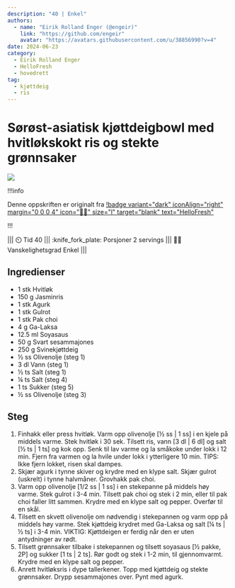 ```yaml
---
description: "40 | Enkel"
authors:
  - name: "Eirik Rolland Enger (@engeir)"
    link: "https://github.com/engeir"
    avatar: "https://avatars.githubusercontent.com/u/38856990?v=4"
date: 2024-06-23
category:
  - Eirik Rolland Enger
  - HelloFresh
  - hovedrett
tag:
  - kjøttdeig
  - ris
---
```


# Sørøst-asiatisk kjøttdeigbowl med hvitløkskokt ris og stekte grønnsaker

![](/static/sorost-asiatisk-kjottdeigbowl-med-hvitlokskokt-ris-og-stekte-gronnsaker/sorost-asiatisk-kjottdeigbowl-med-hvitlokskokt-ris-og-stekte-gronnsaker.webp)

!!!info

Denne oppskriften er originalt fra
[!badge variant="dark" iconAlign="right" margin="0 0 0 4" icon=":cook:" size="l" target="blank" text="HelloFresh"](https://www.hellofresh.no/recipes/sorost-asiatisk-kjottdeig-6569aaa402bcfeab6555c73d)

!!!

<!-- dprint-ignore-start -->
||| :timer_clock: Tid
40
||| :knife_fork_plate: Porsjoner
2 servings
||| :cook: Vanskelighetsgrad
Enkel
|||
<!-- dprint-ignore-end -->

## Ingredienser

- 1 stk Hvitløk
- 150 g Jasminris
- 1 stk Agurk
- 1 stk Gulrot
- 1 stk Pak choi
- 4 g Ga-Laksa
- 12.5 ml Soyasaus
- 50 g Svart sesammajones
- 250 g Svinekjøttdeig
- ½ ss Olivenolje (steg 1)
- 3 dl Vann (steg 1)
- ½ ts Salt (steg 1)
- ¼ ts Salt (steg 4)
- 1 ts Sukker (steg 5)
- ½ ss Olivenolje (steg 3)

## Steg

1. Finhakk eller press hvitløk. Varm opp olivenolje [½ ss | 1 ss] i en kjele på middels
   varme. Stek hvitløk i 30 sek. Tilsett ris, vann [3 dl | 6 dl] og salt [½ ts | 1 ts]
   og kok opp. Senk til lav varme og la småkoke under lokk i 12 min. Fjern fra varmen og
   la hvile under lokk i ytterligere 10 min. TIPS: Ikke fjern lokket, risen skal dampes.
2. Skjær agurk i tynne skiver og krydre med en klype salt. Skjær gulrot (uskrelt) i
   tynne halvmåner. Grovhakk pak choi.
3. Varm opp olivenolje [1/2 ss | 1 ss] i en stekepanne på middels høy varme. Stek gulrot
   i 3-4 min. Tilsett pak choi og stek i 2 min, eller til pak choi faller litt sammen.
   Krydre med en klype salt og pepper. Overfør til en skål.
4. Tilsett en skvett olivenolje om nødvendig i stekepannen og varm opp på middels høy
   varme. Stek kjøttdeig krydret med Ga-Laksa og salt [¼ ts | ½ ts] i 3-4 min. VIKTIG:
   Kjøttdeigen er ferdig når den er uten antydninger av rødt.
5. Tilsett grønnsaker tilbake i stekepannen og tilsett soyasaus [½ pakke, 2P] og sukker
   [1 ts | 2 ts]. Rør godt og stek i 1-2 min, til gjennomvarmt. Krydre med en klype salt
   og pepper.
6. Anrett hvitløksris i dype tallerkener. Topp med kjøttdeig og stekte grønnsaker. Drypp
   sesammajones over. Pynt med agurk.

<script type="application/ld+json">
{
  "author": {
    "@type": "Person",
    "name": "HelloFresh",
    "url": "https://www.hellofresh.no/recipes/sorost-asiatisk-kjottdeig-6569aaa402bcfeab6555c73d"
  },
  "image": "https://img.hellofresh.com/f_auto,fl_lossy,h_640,q_auto,w_1200/hellofresh_s3/image/HF221010_R09_W47_SE_C12661-1_MB_Main_low-96339ca5.jpg",
  "site_name": "HelloFresh",
  "@context": "https://schema.org",
  "@type": "Recipe",
  "recipeCategory": "",
  "cookTime": 20,
  "recipeCuisine": "Asiatiske",
  "publisher": {
    "@type": "Organization",
    "name": "hellofresh.com"
  },
  "recipeIngredient": [
    "1 stk Hvitløk",
    "150 g Jasminris",
    "1 stk Agurk",
    "1 stk Gulrot",
    "1 stk Pak choi",
    "4 g Ga-Laksa",
    "12.5 ml Soyasaus",
    "50 g Svart sesammajones",
    "250 g Svinekjøttdeig",
    "½ ss Olivenolje (steg 1)",
    "3 dl Vann (steg 1)",
    "½ ts Salt (steg 1)",
    "¼ ts Salt (steg 4)",
    "1 ts Sukker (steg 5)",
    "½ ss Olivenolje (steg 3)"
  ],
  "recipeInstructions": [
    {
      "@type": "HowToStep",
      "text": "Finhakk eller press hvitløk. Varm opp olivenolje [½ ss | 1 ss] i en kjele på middels varme. Stek hvitløk i 30 sek. Tilsett ris, vann [3 dl | 6 dl] og salt [½ ts | 1 ts] og kok opp. Senk til lav varme og la småkoke under lokk i 12 min. Fjern fra varmen og la hvile under lokk i ytterligere 10 min. TIPS: Ikke fjern lokket, risen skal dampes."
    },
    {
      "@type": "HowToStep",
      "text": "Skjær agurk i tynne skiver og krydre med en klype salt. Skjær gulrot (uskrelt) i tynne halvmåner. Grovhakk pak choi."
    },
    {
      "@type": "HowToStep",
      "text": "Varm opp olivenolje [1/2 ss | 1 ss] i en stekepanne på middels høy varme. Stek gulrot i 3-4 min. Tilsett pak choi og stek i 2 min, eller til pak choi faller litt sammen. Krydre med en klype salt og pepper. Overfør til en skål."
    },
    {
      "@type": "HowToStep",
      "text": "Tilsett en skvett olivenolje om nødvendig i stekepannen og varm opp på middels høy varme. Stek kjøttdeig krydret med Ga-Laksa og salt [¼ ts | ½ ts] i 3-4 min. VIKTIG: Kjøttdeigen er ferdig når den er uten antydninger av rødt."
    },
    {
      "@type": "HowToStep",
      "text": "Tilsett grønnsaker tilbake i stekepannen og tilsett soyasaus [½ pakke, 2P] og sukker [1 ts | 2 ts]. Rør godt og stek i 1-2 min, til gjennomvarmt. Krydre med en klype salt og pepper."
    },
    {
      "@type": "HowToStep",
      "text": "Anrett hvitløksris i dype tallerkener. Topp med kjøttdeig og stekte grønnsaker. Drypp sesammajones over. Pynt med agurk."
    }
  ],
  "inLanguage": "nb-NO",
  "nutrition": {
    "@type": "NutritionInformation",
    "calories": "860 kcal",
    "fatContent": "50.7 g",
    "saturatedFatContent": "12.5 g",
    "carbohydrateContent": "72.1 g",
    "sugarContent": "10.1 g",
    "proteinContent": "28.4 g",
    "sodiumContent": "0 mg",
    "servingSize": "472"
  },
  "prepTime": 20,
  "name": "Sørøst-asiatisk kjøttdeigbowl med hvitløkskokt ris og stekte grønnsaker",
  "totalTime": 40,
  "recipeYield": "2 servings",
  "pattern": "sorost-asiatisk-kjottdeigbowl-med-hvitlokskokt-ris-og-stekte-gronnsaker"
}
</script>

